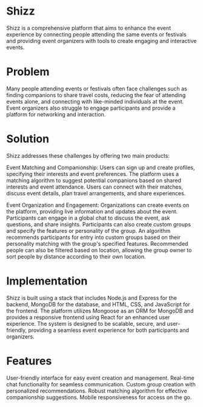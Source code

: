 # Shizz
Shizz is a comprehensive platform that aims to enhance the event experience by connecting people attending the same events or festivals and providing event organizers with tools to create engaging and interactive events.

# Problem
Many people attending events or festivals often face challenges such as finding companions to share travel costs, reducing the fear of attending events alone, and connecting with like-minded individuals at the event. Event organizers also struggle to engage participants and provide a platform for networking and interaction.

# Solution
Shizz addresses these challenges by offering two main products:

Event Matching and Companionship: Users can sign up and create profiles, specifying their interests and event preferences. The platform uses a matching algorithm to suggest potential companions based on shared interests and event attendance. Users can connect with their matches, discuss event details, plan travel arrangements, and share experiences.

Event Organization and Engagement: Organizations can create events on the platform, providing live information and updates about the event. Participants can engage in a global chat to discuss the event, ask questions, and share insights. Participants can also create custom groups and specify the features or personality of the group. An algorithm recommends participants for entry into custom groups based on their personality matching with the group's specified features. Recommended people can also be filtered based on location, allowing the group owner to sort people by distance according to their own location.

# Implementation
Shizz is built using a stack that includes Node.js and Express for the backend, MongoDB for the database, and HTML, CSS, and JavaScript for the frontend. The platform utilizes Mongoose as an ORM for MongoDB and provides a responsive frontend using React for an enhanced user experience. The system is designed to be scalable, secure, and user-friendly, providing a seamless event experience for both participants and organizers.

# Features
User-friendly interface for easy event creation and management.
Real-time chat functionality for seamless communication.
Custom group creation with personalized recommendations.
Robust matching algorithm for effective companionship suggestions.
Mobile responsiveness for access on the go.
